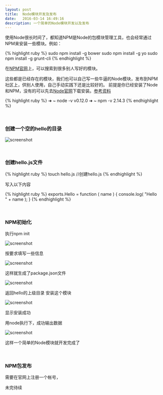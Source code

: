 ```yaml
---
layout: post
title:  Node模块开发及发布
date:   2016-03-14 16:49:16
description: 一个简单的Node模块开发以及发布
---
```



使用Node很长时间了，都知道NPM是Node的包模块管理工具，也会经常通过NPM来安装一些模块。例如：

{% highlight ruby %}
sudo npm install -g bower
sudo npm install -g yo
sudo npm install -g grunt-cli
{% endhighlight %}

在[NPM官网](https://www.npmjs.com/)上，可以搜索到很多别人写好的模块。

这些都是已经存在的模块，我们也可以自己写一些牛逼的Node模块，发布到NPM社区上，供别人使用，自己手动实践下还是比较好的。
前提是你已经安装了Node和NPM，没有的可以先去[Node官网](https://nodejs.org/en/)下载安装。[参考资料](http://www.elmerzhang.com/2011/09/nodejs-module-develop-publish/)


{% highlight ruby %}
➜  ~ node -v
v0.12.0
➜  ~ npm -v
2.14.3
{% endhighlight %}

<br/>

###  创建一个空的hello的目录

![screenshot](http://img4.tbcdn.cn/L1/461/1/47e3c5a3e178e8a3f929e84052b6cdeb6d41b20e.png)

<br/>

###  创建hello.js文件

{% highlight ruby %}
touch hello.js       //创建hello.js
{% endhighlight %}

写入以下内容

{% highlight ruby %}
exports.Hello = function ( name ) {
    console.log( "Hello " + name );
}
{% endhighlight %}

<br/>

###  NPM初始化

执行npm init


![screenshot](http://img3.tbcdn.cn/L1/461/1/714307e869e87bd9410b79d3babb3f231a3094b5.png)

按要求填写一些信息

![screenshot](http://img1.tbcdn.cn/L1/461/1/d55a682b122b80c186cfe21e433b245dcda8da46.png)

这样就生成了package.json文件

![screenshot](http://img2.tbcdn.cn/L1/461/1/adc279f10ec00866e643d7e3d09cf2cb69e0e350.png)

返回hello的上级目录  安装这个模块

![screenshot](http://img4.tbcdn.cn/L1/461/1/5ae782646235c63be1b51e0ada0b6fdcb49d6520.png)

显示安装成功

用node执行下，成功输出数据

![screenshot](http://img1.tbcdn.cn/L1/461/1/0dbd486f0c7d86ac5fffd567a29d029bf2dd7748.png)

这样一个简单的Node模块就开发完成了

<br/>

###  NPM包发布

需要在官网上注册一个帐号，
 
 未完待续



